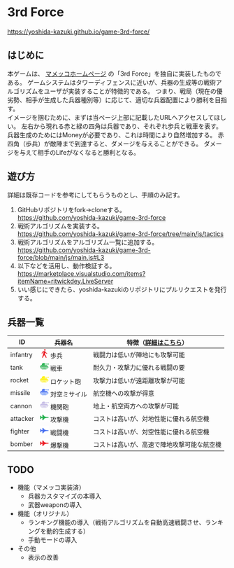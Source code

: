 # 3rd Force

https://yoshida-kazuki.github.io/game-3rd-force/

## はじめに

本ゲームは、 [マメッコホームページ](http://mamecco.es.land.to/) の「3rd Force」を独自に実装したものである。
ゲームシステムはタワーディフェンスに近いが、兵器の生成等の戦術アルゴリズムをユーザが実装することが特徴的である。
つまり、戦局（現在の優劣勢、相手が生成した兵器種別等）に応じて、適切な兵器配置により勝利を目指す。
<br>
イメージを掴むために、まずは当ページ上部に記載したURLへアクセスしてほしい。
左右から現れる赤と緑の四角は兵器であり、それぞれ歩兵と戦車を表す。
兵器生成のためにはMoneyが必要であり、これは時間により自然増加する。
赤四角（歩兵）が敵陣まで到達すると、ダメージを与えることができる。
ダメージを与えて相手のLifeがなくなると勝利となる。
<br>

## 遊び方

詳細は既存コードを参考にしてもらうものとし、手順のみ記す。

1. GitHubリポジトリをfork→cloneする。<br>
   https://github.com/yoshida-kazuki/game-3rd-force
2. 戦術アルゴリズムを実装する。<br>
   https://github.com/yoshida-kazuki/game-3rd-force/tree/main/js/tactics
3. 戦術アルゴリズムをアルゴリズム一覧に追加する。<br>
   https://github.com/yoshida-kazuki/game-3rd-force/blob/main/js/main.js#L3
4. 以下などを活用し、動作検証する。<br>
   https://marketplace.visualstudio.com/items?itemName=ritwickdey.LiveServer
5. いい感じにできたら、yoshida-kazukiのリポジトリにプルリクエストを発行する。

## 兵器一覧

| ID       | 兵器名                                                | 特徴（[詳細はこちら](https://github.com/yoshida-kazuki/game-3rd-force/blob/main/js/main.js#L5)） |
| --       | --                                                    | -- |
| infantry | <img src="./img/infantryA.png" width="20"> 歩兵       | 戦闘力は低いが陣地にも攻撃可能 |
| tank     | <img src="./img/tankA.png" width="20"> 戦車           | 耐久力・攻撃力に優れる戦闘の要 |
| rocket   | <img src="./img/rocketA.png" width="20"> ロケット砲   | 攻撃力は低いが遠距離攻撃が可能 |
| missile  | <img src="./img/missileA.png" width="20"> 対空ミサイル | 航空機への攻撃が得意 |
| cannon   | <img src="./img/cannonA.png" width="20"> 機関砲       | 地上・航空両方への攻撃が可能 |
| attacker | <img src="./img/attackerA.png" width="20"> 攻撃機     | コストは高いが、対地性能に優れる航空機 |
| fighter  | <img src="./img/fighterA.png" width="20"> 戦闘機      | コストは高いが、対空性能に優れる航空機 |
| bomber   | <img src="./img/bomberA.png" width="20"> 爆撃機       | コストは高いが、高速で陣地攻撃可能な航空機 |

## TODO

* 機能（マメッコ実装済）
    * 兵器カスタマイズの本導入
    * 武器weaponの導入
* 機能（オリジナル）
    * ランキング機能の導入（戦術アルゴリズムを自動高速戦闘させ、ランキングを動的生成する）
    * 手動モードの導入
* その他
    * 表示の改善
